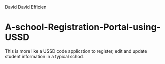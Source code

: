 David David Efficien
# A-school-Registration-Portal-using-USSD
This is more like a USSD code application to register, edit and update student information in a typical school.

